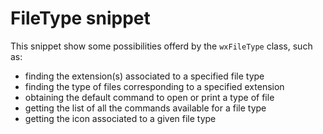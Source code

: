 # FileType snippet #

This snippet show some possibilities offerd by the `wxFileType` class, such as:
- finding the extension(s) associated to a specified file type
- finding the type of files corresponding to a specified extension
- obtaining the default command to open or print a type of file
- getting the list of all the commands available for a file type
- getting the icon associated to a given file type
